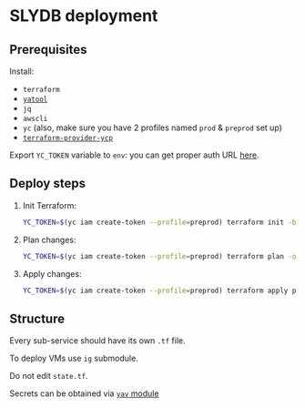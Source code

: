 # SLYDB deployment

## Prerequisites
Install:
* `terraform`
* [`yatool`](https://wiki.yandex-team.ru/yatool/)
* `jq`
* `awscli`
* `yc` (also, make sure you have 2 profiles named `prod` & `preprod` set up)
* [`terraform-provider-ycp`](https://wiki.yandex-team.ru/cloud/devel/terraform-ycp/)

Export `YC_TOKEN` variable to `env`: you can get proper auth URL [here](https://wiki.yandex-team.ru/cloud/devel/platform-team/secrets/).

## Deploy steps
1. Init Terraform:
    ```sh
    YC_TOKEN=$(yc iam create-token --profile=preprod) terraform init -backend-config="access_key=$(ya vault get version sec-01ecn0ak3rfdyernw7x7ysxmhs -o access_key)" -backend-config="secret_key=$(ya vault get version sec-01ecn0ak3rfdyernw7x7ysxmhs -o secret_key)" 
    ```
2. Plan changes:
    ```sh
    YC_TOKEN=$(yc iam create-token --profile=preprod) terraform plan -out plan.out | landscape
    ```
3. Apply changes:
    ```sh
    YC_TOKEN=$(yc iam create-token --profile=preprod) terraform apply plan.out
    ```

## Structure

Every sub-service should have its own `.tf` file.

To deploy VMs use `ig` submodule.

Do not edit `state.tf`.

Secrets can be obtained via [`yav` module](../../modules/yav)
